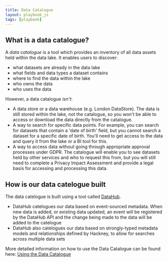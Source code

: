```yaml
---
title: Data Catalogue
layout: playbook_js
tags: [playbook]
---
```


## What is a data catalogue?

A _data catalogue_ is a tool which provides an inventory of all data assets held within the data lake. It enables users to discover:

- what datasets are already in the data lake
- what fields and data types a dataset contains
- where to find the data within the lake
- who owns the data
- who uses the data

However, a data catalogue _isn't_:

- A data store or a data warehouse (e.g. London DataStore). The data is still stored within the lake, not the catalogue, so you won't be able to access or download the data directly from the catalogue.
- A way to search for specific data points. For example, you can search for datasets that contain a 'date of birth' field, but you cannot search a dataset for a specific date of birth. You'll need to get access to the data and query it from the lake or a BI tool for this.
- A way to access data without going through appropriate approval processes under GDPR. The catalogue will enable you to see datasets held by other services and who to request this from, but you will still need to complete a Privacy Impact Assessment and provide a legal basis for accessing and processing this data.

## How is our data catelogue built

The data catelogue is built using a tool called [DataHub](https://datahubproject.io/docs/features). 

- DataHub catelogues our data based on event-sourced metadata. When new data is added, or existing data updated, an event will be registered by the DataHub API and the change being made to the data will be added to the catelogue 
- DataHub also catelogues our data based on strongly-typed metadata models and relationships defined by Hackney, to allow for searches across multiple data sets

More detailed information on how to use the Data Catalogue can be found here: [Using the Data Catalogue](../finding-data/data-catalogue.md)